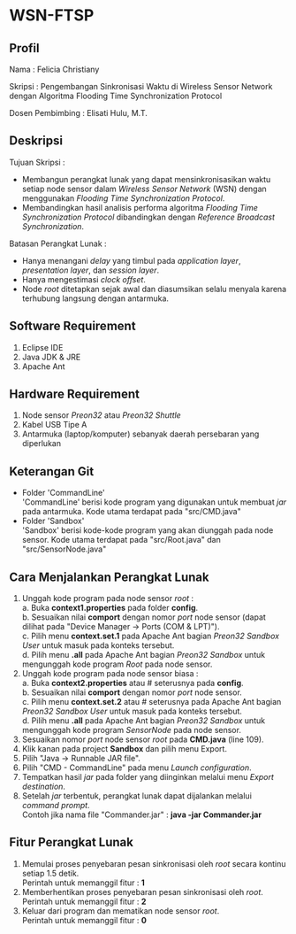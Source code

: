 # WSN-FTSP

## Profil

Nama : Felicia Christiany

Skripsi : Pengembangan Sinkronisasi Waktu di Wireless Sensor Network dengan Algoritma Flooding Time Synchronization Protocol

Dosen Pembimbing : Elisati Hulu, M.T.

## Deskripsi

Tujuan Skripsi :
  * Membangun perangkat lunak yang dapat mensinkronisasikan waktu setiap node sensor dalam _Wireless Sensor Network_ (WSN) dengan menggunakan _Flooding Time Synchronization Protocol_.
  * Membandingkan hasil analisis performa algoritma _Flooding Time Synchronization Protocol_ dibandingkan dengan _Reference Broadcast Synchronization_.
  
Batasan Perangkat Lunak :
  * Hanya menangani _delay_ yang timbul pada _application layer_, _presentation layer_, dan _session layer_.
  * Hanya mengestimasi _clock offset_.
  * Node _root_ ditetapkan sejak awal dan diasumsikan selalu menyala karena terhubung langsung dengan antarmuka.
  
## Software Requirement

1. Eclipse IDE
2. Java JDK & JRE
3. Apache Ant

## Hardware Requirement

1. Node sensor _Preon32_ atau _Preon32 Shuttle_
2. Kabel USB Tipe A
3. Antarmuka (laptop/komputer) sebanyak daerah persebaran yang diperlukan

## Keterangan Git

* Folder 'CommandLine'</br>
  'CommandLine' berisi kode program yang digunakan untuk membuat _jar_ pada antarmuka. Kode utama terdapat pada "src/CMD.java"
* Folder 'Sandbox'</br>
  'Sandbox' berisi kode-kode program yang akan diunggah pada node sensor. Kode utama terdapat pada "src/Root.java" dan "src/SensorNode.java"

## Cara Menjalankan Perangkat Lunak

1. Unggah kode program pada node sensor _root_ :</br>
   a. Buka **context1.properties** pada folder **config**.</br>
   b. Sesuaikan nilai **comport** dengan nomor _port_ node sensor (dapat dilihat pada "Device Manager -> Ports (COM & LPT)").</br>
   c. Pilih menu **context.set.1** pada Apache Ant bagian _Preon32 Sandbox User_ untuk masuk pada konteks tersebut.</br>
   d. Pilih menu **.all** pada Apache Ant bagian _Preon32 Sandbox_ untuk mengunggah kode program _Root_ pada node sensor.
2. Unggah kode program pada node sensor biasa :</br>
  a. Buka **context2.properties** atau # seterusnya pada **config**.</br>
  b. Sesuaikan nilai **comport** dengan nomor _port_ node sensor.</br>
  c. Pilih menu **context.set.2** atau # seterusnya pada Apache Ant bagian _Preon32 Sandbox User_ untuk masuk pada konteks tersebut.</br>
  d. Pilih menu **.all** pada Apache Ant bagian _Preon32 Sandbox_ untuk mengunggah kode program _SensorNode_ pada node sensor.
3. Sesuaikan nomor _port_ node sensor _root_ pada **CMD.java** (line 109).
4. Klik kanan pada project **Sandbox** dan pilih menu Export.
5. Pilih "Java -> Runnable JAR file".
6. Pilih "CMD - CommandLine" pada menu _Launch configuration_.
7. Tempatkan hasil _jar_ pada folder yang diinginkan melalui menu _Export destination_.
8. Setelah _jar_ terbentuk, perangkat lunak dapat dijalankan melalui _command prompt_.</br>
   Contoh jika nama file "Commander.jar" : **java -jar Commander.jar**
  
## Fitur Perangkat Lunak

1. Memulai proses penyebaran pesan sinkronisasi oleh _root_ secara kontinu setiap 1.5 detik.</br>
   Perintah untuk memanggil fitur : **1**
2. Memberhentikan proses penyebaran pesan sinkronisasi oleh _root_.</br>
   Perintah untuk memanggil fitur : **2**
3. Keluar dari program dan mematikan node sensor _root_.</br>
   Perintah untuk memanggil fitur : **0**
